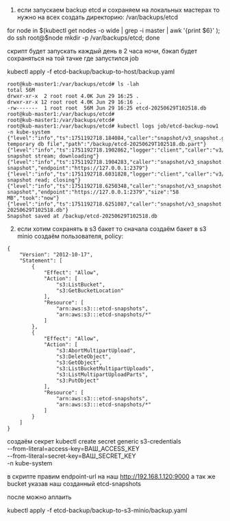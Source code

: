 1. если запускаем backup etcd и сохраняем на локальных мастерах то нужно на всех создать директорию:
/var/backups/etcd

 for node in $(kubectl get nodes -o wide | grep -i master | awk '{print $6}' ); do ssh root@$node mkdir -p /var/backups/etcd; done

скрипт будет запускать каждый день в 2 часа ночи, бэкап будет сохраняться на той тачке где запустился job

kubectl apply -f etcd-backup/backup-to-host/backup.yaml


```
root@kub-master1:/var/backups/etcd# ls -lah
total 56M
drwxr-xr-x  2 root root 4.0K Jun 29 16:25 .
drwxr-xr-x 12 root root 4.0K Jun 29 16:16 ..
-rw-------  1 root root  56M Jun 29 16:25 etcd-20250629T102518.db
root@kub-master1:/var/backups/etcd# 
root@kub-master1:/var/backups/etcd# 
root@kub-master1:/var/backups/etcd# kubectl logs job/etcd-backup-now1 -n kube-system
{"level":"info","ts":1751192718.184084,"caller":"snapshot/v3_snapshot.go:68","msg":"created temporary db file","path":"/backup/etcd-20250629T102518.db.part"}
{"level":"info","ts":1751192718.1902862,"logger":"client","caller":"v3/maintenance.go:211","msg":"opened snapshot stream; downloading"}
{"level":"info","ts":1751192718.1904283,"caller":"snapshot/v3_snapshot.go:76","msg":"fetching snapshot","endpoint":"https://127.0.0.1:2379"}
{"level":"info","ts":1751192718.6031828,"logger":"client","caller":"v3/maintenance.go:219","msg":"completed snapshot read; closing"}
{"level":"info","ts":1751192718.6250348,"caller":"snapshot/v3_snapshot.go:91","msg":"fetched snapshot","endpoint":"https://127.0.0.1:2379","size":"58 MB","took":"now"}
{"level":"info","ts":1751192718.6251087,"caller":"snapshot/v3_snapshot.go:100","msg":"saved","path":"/backup/etcd-20250629T102518.db"}
Snapshot saved at /backup/etcd-20250629T102518.db
```

2. если хотим сохранять в s3 бакет то сначала создаём бакет в s3 minio создаём пользователя, 
policy:
```
{
    "Version": "2012-10-17",
    "Statement": [
        {
            "Effect": "Allow",
            "Action": [
                "s3:ListBucket",
                "s3:GetBucketLocation"
            ],
            "Resource": [
                "arn:aws:s3:::etcd-snapshots",
                "arn:aws:s3:::etcd-snapshots/*"
            ]
        },
        {
            "Effect": "Allow",
            "Action": [
                "s3:AbortMultipartUpload",
                "s3:DeleteObject",
                "s3:GetObject",
                "s3:ListBucketMultipartUploads",
                "s3:ListMultipartUploadParts",
                "s3:PutObject"
            ],
            "Resource": [
                "arn:aws:s3:::etcd-snapshots",
                "arn:aws:s3:::etcd-snapshots/*"
            ]
        }
    ]
}
```


создаём секрет
kubectl create secret generic s3-credentials \
  --from-literal=access-key=ВАШ_ACCESS_KEY \
  --from-literal=secret-key=ВАШ_SECRET_KEY \
  -n kube-system

в скрипте правим endpoint-url на наш http://192.168.1.120:9000
а так же bucket указав наш созданный etcd-snapshots

после можно аплаить

kubectl apply -f etcd-backup/backup-to-s3-minio/backup.yaml

